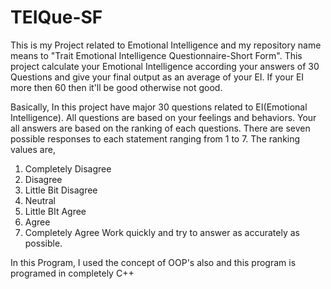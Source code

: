 # TEIQue-SF
This is my Project related to Emotional Intelligence and my repository name means to "Trait Emotional Intelligence Questionnaire-Short Form". This project calculate your Emotional Intelligence according your answers of 30 Questions and give your final output as an average of your EI. If your EI more then 60 then it'll be good otherwise not good.  

Basically, In this project have major 30 questions related to EI(Emotional Intelligence). All questions are based on your feelings and behaviors.
Your all answers are based on the ranking of each questions.
There are seven possible responses to each statement ranging from 1 to 7.
The ranking values are,
1. Completely Disagree
2. Disagree
3. Little Bit Disagree
4. Neutral
5. Little BIt Agree
6. Agree
7. Completely Agree
Work quickly and try to answer as accurately as possible.

In this Program, I used the concept of OOP's also and this program is programed in completely C++ 
